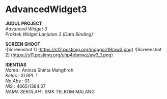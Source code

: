 # AdvancedWidget3

**JUDUL PROJECT** <br>
*Advanced Widget 3* <br>
*Praktek Widget Lanjutan 3 (Data Binding)* <br>

**SCREEN SHOOT** <br>
![Screenshot 1] (https://s12.postimg.org/mdpgoir19/aw3.png)
![Screenshot 2] (https://s11.postimg.org/uhp4obmwz/aw3_1.png)

**IDENTIAS** <br>
*Nama*    : Annisa Shinta Mahgfiroh <br>
*Kelas*   : XI RPL 1 <br>
*No Abs*  : 01 <br>
*NIS*     : 4665/1384.07 <br> 
*NAMA SEKOLAH* : SMK TELKOM MALANG    
